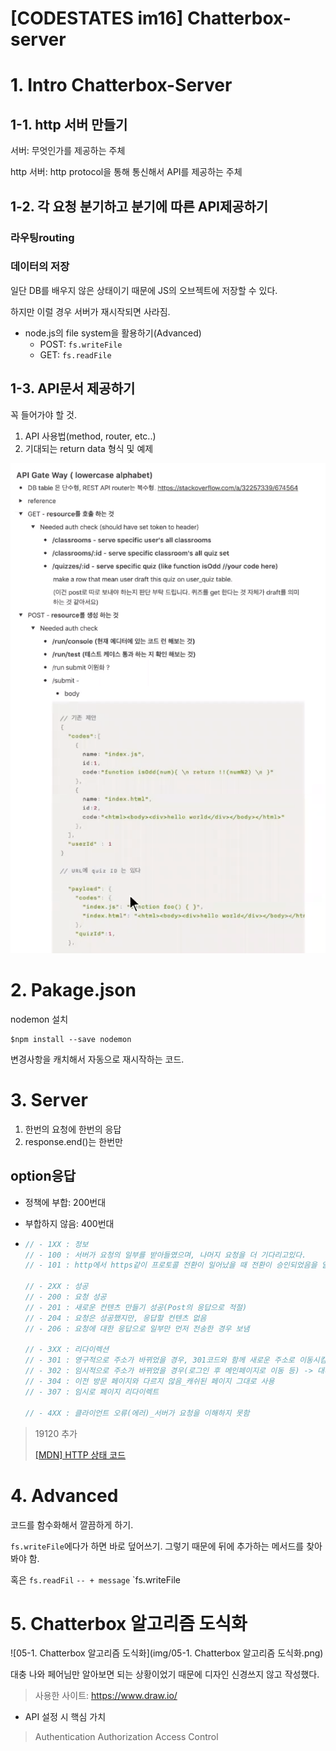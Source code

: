 # [CODESTATES im16] Chatterbox-server

# 1. Intro Chatterbox-Server

## 1-1. http 서버 만들기

서버: 무엇인가를 제공하는 주체

http 서버: http protocol을 통해 통신해서 API를 제공하는 주체



## 1-2. 각 요청 분기하고 분기에 따른 API제공하기

### 라우팅routing

### 데이터의 저장

일단 DB를 배우지 않은 상태이기 때문에 JS의 오브젝트에 저장할 수 있다.

하지만 이럴 경우 서버가 재시작되면 사라짐.

* node.js의 file system을 활용하기(Advanced)
  * POST: `fs.writeFile`
  * GET: `fs.readFile`



## 1-3. API문서 제공하기

꼭 들어가야 할 것.

1. API 사용법(method, router, etc..)
2. 기대되는 return data 형식 및 예제

![05-1.API예제](img/05-1.API예제.png)



# 2. Pakage.json

nodemon 설치

```
$npm install --save nodemon
```

변경사항을 캐치해서 자동으로 재시작하는 코드.



# 3. Server

1. 한번의 요청에 한번의 응답
2. response.end()는 한번만

## option응답

* 정책에 부합: 200번대

* 부합하지 않음: 400번대

* ```js
  // - 1XX : 정보
  // - 100 : 서버가 요청의 일부를 받아들였으며, 나머지 요청을 더 기다리고있다.
  // - 101 : http에서 https같이 프로토콜 전환이 일어났을 때 전환이 승인되었음을 알려줌
  
  // - 2XX : 성공
  // - 200 : 요청 성공
  // - 201 : 새로운 컨텐츠 만들기 성공(Post의 응답으로 적절)
  // - 204 : 요청은 성공했지만, 응답할 컨텐츠 없음
  // - 206 : 요청에 대한 응답으로 일부만 먼저 전송한 경우 보냄
  
  // - 3XX : 리다이렉션
  // - 301 : 영구적으로 주소가 바뀌었을 경우, 301코드와 함께 새로운 주소로 이동시킴( 주소는 캐싱됨)
  // - 302 : 임시적으로 주소가 바뀌었을 경우(로그인 후 메인페이지로 이동 등) -> 대다수의 경우임
  // - 304 : 이전 방문 페이지와 다르지 않음_캐쉬된 페이지 그대로 사용
  // - 307 : 임시로 페이지 리다이렉트
  
  // - 4XX : 클라이언트 오류(에러)_서버가 요청을 이해하지 못함
  ```

> 19120 추가
>
> [[MDN] HTTP 상태 코드](https://developer.mozilla.org/ko/docs/Web/HTTP/Status)





# 4. Advanced

코드를 함수화해서 깔끔하게 하기.

`fs.writeFile`에다가 하면 바로 덮어쓰기. 그렇기 때문에 뒤에 추가하는 메서드를 찾아봐야 함.

혹은 `fs.readFil` `-- + message` `fs.writeFile



# 5. Chatterbox 알고리즘 도식화

![05-1. Chatterbox 알고리즘 도식화](img/05-1. Chatterbox 알고리즘 도식화.png)

대충 나와 페어님만 알아보면 되는 상황이었기 때문에 디자인 신경쓰지 않고 작성했다.

> 사용한 사이트: https://www.draw.io/ 



* API 설정 시 핵심 가치

> Authentication
> Authorization
> Access Control 
